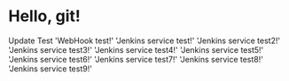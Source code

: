 # Hello, git!
Update Test
'WebHook test!'
'Jenkins service test!'
'Jenkins service test2!'
'Jenkins service test3!'
'Jenkins service test4!'
'Jenkins service test5!'
'Jenkins service test6!'
'Jenkins service test7!'
'Jenkins service test8!'
'Jenkins service test9!'
